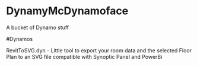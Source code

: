 # DynamyMcDynamoface
A bucket of Dynamo stuff

#Dynamos

RevitToSVG.dyn - Little tool to export your room data and the selected Floor Plan to an SVG file compatible with Synoptic Panel and PowerBi
